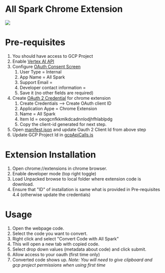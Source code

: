 # All Spark Chrome Extension
![](./docs/chrm-ext-demo.gif)

# Pre-requisites
1. You should have access to GCP Project
2. Enable [Vertex AI API](https://console.cloud.google.com/apis/library/aiplatform.googleapis.com)
3. Configure [OAuth Consent Screen](https://console.cloud.google.com/apis/credentials/consent)  
   1. User Type = Internal  
   2. App Name = All Spark  
   3. Support Email = <your email id>
   4. Developer contact information = <your email id>
   5. Save it (no other fields are required)
4. Create [OAuth 2 Credential](https://console.cloud.google.com/apis/credentials) for chrome extension
   1. Create Credentials --> Create OAuth client ID
   2. Application Aype = Chrome Extension
   3. Name = All Spark
   4. Item Id = oeogcnfkkmlkdcadnnlodjhfhlablpdg
   5. Copy the client-id generated for next step.
5. Open [manifest.json](./manifest.json) and update Oauth 2 Client Id from above step
6. Update GCP Project Id in [gcpApiCalls.js](./scripts/gcpApiCall.js)

# Extension Installation

1. Open chrome://extensions in chrome browser.
2. Enable developer mode (top right toggle)
3. Load Unpacked browse to local folder where extension code is download.
4. Ensure that "ID" of installation is same what is provided in Pre-requisites 4.4 (otherwise update the credentials)

# Usage
1. Open the webpage code.
2. Select the code you want to convert.
3. Right click and select "Convert Code with All Spark"
4. This will open a new tab with copied code.
5. Select drop down values (metadata about code) and click submit.
6. Allow access to your oauth (first time only)
7. Converted code shows up.
*Note: You will need to give clipboard and gcp project permissions when using first time* 
